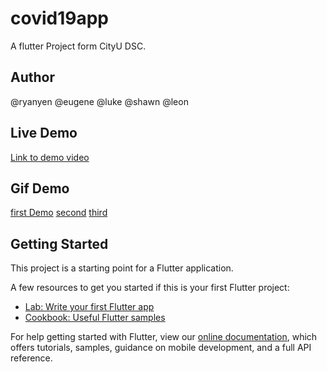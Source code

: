 # covid19app

A flutter Project form CityU DSC.

## Author
@ryanyen
@eugene
@luke
@shawn
@leon

## Live Demo
[Link to demo video](https://www.youtube.com/watch?v=gbIX8AJ4DXA)

## Gif Demo
[first Demo](assets/first.gif)
[second](/assets/second.gif)
[third](./assets/third.gif)


## Getting Started

This project is a starting point for a Flutter application.

A few resources to get you started if this is your first Flutter project:

- [Lab: Write your first Flutter app](https://flutter.dev/docs/get-started/codelab)
- [Cookbook: Useful Flutter samples](https://flutter.dev/docs/cookbook)

For help getting started with Flutter, view our
[online documentation](https://flutter.dev/docs), which offers tutorials,
samples, guidance on mobile development, and a full API reference.

